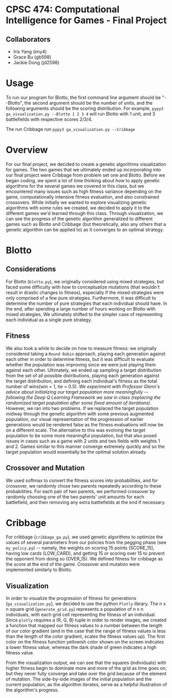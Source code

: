 # CPSC 474: Computational Intelligence for Games - Final Project

## Collaborators
- Iris Yang (imy4)
- Grace Bu (gb598)
- Jackie Dong (jd2598)


# Usage
To run our program for Blotto, the first command line argument should be "--Blotto", the second argument should be the number of units, and the following arguments should be the scoring distribution. For example, `pypy3 ga_visualization.py --Blotto 1 2 3 4` will run Blotto with 1 unit, and 3 battlefields with respective scores 2/3/4.

The run Cribbage run `pypy3 ga_visualization.py --Cribbage`


# Overview
For our final project, we decided to create a genetic algorithms visualization for games. The two games that we ultimately ended up incorporating into our final project were Cribbage from problem set one and Blotto. Before we began coding, we spent a lot of time thinking about how to apply genetic algorithms for the several games we covered in this class, but we encountered many issues such as high fitness variance depending on the game, computationally intensive fitness evaluation, and also constrained crossovers. While initially we wanted to explore visualizing genetic algorithms with some rules we created, we decided to apply it to the different games we'd learned through this class. Through visualization, we can see the progress of the genetic algorithm generalized to different games such as Blotto and Cribbage (but theoretically, also any others that a genetic algorithm can be applied to) as it converges to an optimal strategy.


# Blotto
## Considerations
For Blotto (`blotto.py`), we originally considered using mixed strategies, but faced some difficulty with how to conceptualize mutations (that wouldn't result in drastic changes to fitness), especially if the mixed strategies were only comprised of a few pure strategies. Furthermore, it was difficult to determine the number of pure strategies that each individual should have. In the end, after spending a large number of hours working on Blotto with mixed strategies, We ultimately shifted to the simpler case of representing each individual as a single pure strategy.

## Fitness
We also took a while to decide on how to measure fitness: we originally considered taking a `Round Robin` approach, playing each generation against each other in order to determine fitness, but it was difficult to evaluate whether the population was improving since we were just playing them against each other. Ultimately, we ended up sampling a target distribution from the set of all possible distributions, playing each generation against the target distribution, and defining each individual's fitness as the total number of wins(win = 1, tie = 0.5). *We experiment with Professor Glenn's advice about initializing our target population more meaningfully -- following the Deep Q Learning Framework we saw in class (replacing the randomized target population after some fixed amount of iterations)*. However, we ran into two problems. If we replaced the target population midway through the genetic algorithm with some previous augmented population, our visual representation of the progression of earlier generations would be rendered false as the fitness evaluations will now be on a different scale. The alternative to this was evolving the target population to be some more meaningful population, but that also posed issues in cases such as a game with 2 units and two fields with weights 1 and 2. Games similar to this manner converge extremely quickly and so the target population would essentially be the optimal solution already.

## Crossover and Mutation
We used softmax to convert the fitness scores into probabilities, and for crossover, we randomly chose two parents repeatedly according to these probabilities. For each pair of two parents, we performed crossover by randomly choosing one of the two parents' unit amounts for each battlefield, and then removing any extra battlefields at the end if necessary.


# Cribbage
For cribbage (`cribbage_ga.py`), we used genetic algorithms to optimize the values of several parameters from our policies from the pegging phase (see `my_policy.py`) -- namely, the weights on scoring 15 points (SCORE_15), having low cards (LOW_CARD), and getting 15 or scoring over 15 to prevent the opponent from doing so (OVER_15). We defined fitness for cribbage as the score at the end of the game. Crossover and mutation were implemented similarly to Blotto.

## Visualization
In order to visualize the progression of fitness for generations (`ga_visualization.py`), we decided to use the python `Plotly` library. The n x n square grid (`generate_grid.py`) represents a population of n x n individuals, with each grid cell representing the fitness of an individual. Since `plotly` requires a (R, G, B) tuple in order to render images, we created a function that mapped our fitness values to a number between the length of our color gradient (and in the case that the range of fitness values is less than the length of the color gradient, scales the fitness values up). The first color on the fitness function yellowish color shown on the screen indicates a lower fitness value, whereas the dark shade of green indicates a high fitness value.

From the visualization output, we can see that the squares (individuals) with higher fitness begin to dominate more and more of the grid as time goes on, but they never fully converge and take over the grid because of the element of mutation. The side-by-side images of the initial population and the current population, as the algorithm iterates, serve as a helpful illustration of the algorithm's progress.

